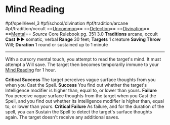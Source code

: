 # Mind Reading
#pf/spell/level_3 #pf/school/divination #pf/tradition/arcane #pf/tradition/occult
==[Uncommon](../../../Traits/Uncommon.md)== ==[Detection](../../../Traits/Detection.md)== ==[Divination](../../../Traits/Divination.md)== ==[Mental](../../../Traits/Mental.md)==
*Source* Core Rulebook pg. 351 3.0
**Traditions** arcane, occult
**Cast** ►► somatic, verbal
**Range** 30 feet; **Targets** 1 creature
**Saving Throw** Will; **Duration** 1 round or sustained up to 1 minute

---
With a cursory mental touch, you attempt to read the target's mind. It must attempt a Will save. The target then becomes temporarily immune to your [Mind Reading](Mind%20Reading.md) for 1 hour.

**Critical Success** The target perceives vague surface thoughts from you when you Cast the Spell.
**Success** You find out whether the target's Intelligence modifier is higher than, equal to, or lower than yours.
**Failure** You perceive vague surface thoughts from the target when you Cast the Spell, and you find out whether its Intelligence modifier is higher than, equal to, or lower than yours.
**Critical Failure** As failure, and for the duration of the spell, you can Sustain the Spell to detect the target's surface thoughts again. The target doesn't receive any additional saves.